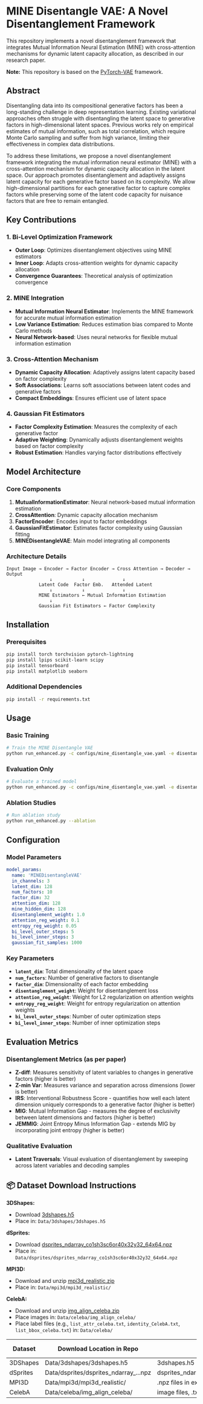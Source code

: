 # MINE Disentangle VAE: A Novel Disentanglement Framework

This repository implements a novel disentanglement framework that integrates Mutual Information Neural Estimation (MINE) with cross-attention mechanisms for dynamic latent capacity allocation, as described in our research paper.

**Note:** This repository is based on the [PyTorch-VAE](https://github.com/AntixK/PyTorch-VAE) framework.

## Abstract

Disentangling data into its compositional generative factors has been a long-standing challenge in deep representation learning. Existing variational approaches often struggle with disentangling the latent space to generative factors in high-dimensional latent spaces. Previous works rely on empirical estimates of mutual information, such as total correlation, which require Monte Carlo sampling and suffer from high variance, limiting their effectiveness in complex data distributions.

To address these limitations, we propose a novel disentanglement framework integrating the mutual information neural estimator (MINE) with a cross-attention mechanism for dynamic capacity allocation in the latent space. Our approach promotes disentanglement and adaptively assigns latent capacity for each generative factor based on its complexity. We allow high-dimensional partitions for each generative factor to capture complex factors while preserving some of the latent code capacity for nuisance factors that are free to remain entangled.

## Key Contributions

### 1. **Bi-Level Optimization Framework**
- **Outer Loop**: Optimizes disentanglement objectives using MINE estimators
- **Inner Loop**: Adapts cross-attention weights for dynamic capacity allocation
- **Convergence Guarantees**: Theoretical analysis of optimization convergence

### 2. **MINE Integration**
- **Mutual Information Neural Estimator**: Implements the MINE framework for accurate mutual information estimation
- **Low Variance Estimation**: Reduces estimation bias compared to Monte Carlo methods
- **Neural Network-based**: Uses neural networks for flexible mutual information estimation

### 3. **Cross-Attention Mechanism**
- **Dynamic Capacity Allocation**: Adaptively assigns latent capacity based on factor complexity
- **Soft Associations**: Learns soft associations between latent codes and generative factors
- **Compact Embeddings**: Ensures efficient use of latent space

### 4. **Gaussian Fit Estimators**
- **Factor Complexity Estimation**: Measures the complexity of each generative factor
- **Adaptive Weighting**: Dynamically adjusts disentanglement weights based on factor complexity
- **Robust Estimation**: Handles varying factor distributions effectively

## Model Architecture

### Core Components

1. **MutualInformationEstimator**: Neural network-based mutual information estimation
2. **CrossAttention**: Dynamic capacity allocation mechanism
3. **FactorEncoder**: Encodes input to factor embeddings
4. **GaussianFitEstimator**: Estimates factor complexity using Gaussian fitting
5. **MINEDisentangleVAE**: Main model integrating all components

### Architecture Details

```
Input Image → Encoder → Factor Encoder → Cross Attention → Decoder → Output
                ↓           ↓              ↓
            Latent Code  Factor Emb.   Attended Latent
                ↓           ↓              ↓
            MINE Estimators ← Mutual Information Estimation
                ↓
            Gaussian Fit Estimators ← Factor Complexity
```

## Installation

### Prerequisites
```bash
pip install torch torchvision pytorch-lightning
pip install lpips scikit-learn scipy
pip install tensorboard
pip install matplotlib seaborn
```

### Additional Dependencies
```bash
pip install -r requirements.txt
```

## Usage

### Basic Training

```bash
# Train the MINE Disentangle VAE
python run_enhanced.py -c configs/mine_disentangle_vae.yaml -e disentanglement
```

### Evaluation Only

```bash
# Evaluate a trained model
python run_enhanced.py -c configs/mine_disentangle_vae.yaml -e disentanglement -eval -cp path/to/checkpoint.ckpt
```

### Ablation Studies

```bash
# Run ablation study
python run_enhanced.py --ablation
```

## Configuration

### Model Parameters

```yaml
model_params:
  name: 'MINEDisentangleVAE'
  in_channels: 3
  latent_dim: 128
  num_factors: 10
  factor_dim: 32
  attention_dim: 128
  mine_hidden_dim: 128
  disentanglement_weight: 1.0
  attention_reg_weight: 0.1
  entropy_reg_weight: 0.05
  bi_level_outer_steps: 5
  bi_level_inner_steps: 3
  gaussian_fit_samples: 1000
```

### Key Parameters

- **`latent_dim`**: Total dimensionality of the latent space
- **`num_factors`**: Number of generative factors to disentangle
- **`factor_dim`**: Dimensionality of each factor embedding
- **`disentanglement_weight`**: Weight for disentanglement loss
- **`attention_reg_weight`**: Weight for L2 regularization on attention weights
- **`entropy_reg_weight`**: Weight for entropy regularization on attention weights
- **`bi_level_outer_steps`**: Number of outer optimization steps
- **`bi_level_inner_steps`**: Number of inner optimization steps

## Evaluation Metrics

### **Disentanglement Metrics (as per paper)**
- **Z-diff**: Measures sensitivity of latent variables to changes in generative factors (higher is better)
- **Z-min Var**: Measures variance and separation across dimensions (lower is better)
- **IRS**: Interventional Robustness Score - quantifies how well each latent dimension uniquely corresponds to a generative factor (higher is better)
- **MIG**: Mutual Information Gap - measures the degree of exclusivity between latent dimensions and factors (higher is better)
- **JEMMIG**: Joint Entropy Minus Information Gap - extends MIG by incorporating joint entropy (higher is better)

### **Qualitative Evaluation**
- **Latent Traversals**: Visual evaluation of disentanglement by sweeping across latent variables and decoding samples



## 📦 Dataset Download Instructions

**3DShapes:**  
- Download [3dshapes.h5](https://storage.googleapis.com/3d-shapes/3dshapes.h5)  
- Place in: `Data/3dshapes/3dshapes.h5`

**dSprites:**  
- Download [dsprites_ndarray_co1sh3sc6or40x32y32_64x64.npz](https://github.com/deepmind/dsprites-dataset/blob/master/dsprites_ndarray_co1sh3sc6or40x32y32_64x64.npz?raw=true)  
- Place in: `Data/dsprites/dsprites_ndarray_co1sh3sc6or40x32y32_64x64.npz`

**MPI3D:**  
- Download and unzip [mpi3d_realistic.zip](https://www.dropbox.com/s/6q1z9v2v3q2q3g7/mpi3d_realistic.zip?dl=1)  
- Place in: `Data/mpi3d/mpi3d_realistic/`

**CelebA:**  
- Download and unzip [img_align_celeba.zip](https://drive.google.com/file/d/1m8-EBPgi5MRubrm6iQjafK2QMHDBMSfJ/view?usp=sharing)  
- Place images in: `Data/celeba/img_align_celeba/`  
- Place label files (e.g., `list_attr_celeba.txt`, `identity_CelebA.txt`, `list_bbox_celeba.txt`) in: `Data/celeba/`

| Dataset   | Download Location in Repo                | File(s) Needed                                 | Labels Included? |
|-----------|------------------------------------------|------------------------------------------------|------------------|
| 3DShapes  | Data/3dshapes/3dshapes.h5                | 3dshapes.h5                                    | Yes              |
| dSprites  | Data/dsprites/dsprites_ndarray_...npz    | dsprites_ndarray_co1sh3sc6or40x32y32_64x64.npz | Yes              |
| MPI3D     | Data/mpi3d/mpi3d_realistic/              | .npz files in extracted folder                 | Yes              |
| CelebA    | Data/celeba/img_align_celeba/            | image files, .txt label files                  | Yes              |
